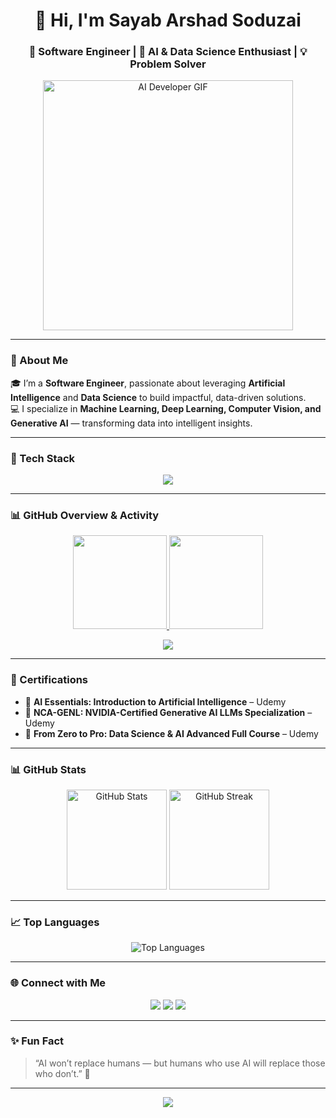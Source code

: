 <!-- Profile README.md for Sayab Arshad Soduzai -->

<h1 align="center">👋 Hi, I'm Sayab Arshad Soduzai</h1>

<h3 align="center">
🚀 Software Engineer | 🤖 AI & Data Science Enthusiast | 💡 Problem Solver
</h3>

<p align="center">
  <img src="https://media.giphy.com/media/qgQUggAC3Pfv687qPC/giphy.gif" width="400" alt="AI Developer GIF"/>
</p>

---

### 🧠 About Me
🎓 I’m a **Software Engineer**, passionate about leveraging **Artificial Intelligence** and **Data Science** to build impactful, data-driven solutions.  
💻 I specialize in **Machine Learning, Deep Learning, Computer Vision, and Generative AI** — transforming data into intelligent insights.

---

### 🧩 Tech Stack

<p align="center">
  <img src="https://skillicons.dev/icons?i=python,cpp,java,mysql,html,css,js,git,github,docker,aws,tensorflow,opencv,vscode" />
</p>

---


### 📊 GitHub Overview & Activity

<p align="center">
  <a href="https://github.com/SayabArshad?tab=repositories">
    <img src="https://github-profile-summary-cards.vercel.app/api/cards/repos-per-language?username=SayabArshad&theme=tokyonight" height="150" />
    <img src="https://github-profile-summary-cards.vercel.app/api/cards/most-commit-language?username=SayabArshad&theme=tokyonight" height="150" />
  </a>
</p>

<p align="center">
  <a href="https://github.com/SayabArshad?tab=repositories">
    <img src="https://github-profile-summary-cards.vercel.app/api/cards/profile-details?username=SayabArshad&theme=tokyonight" />
  </a>
</p>

---

### 🧾 Certifications
- 🤖 **AI Essentials: Introduction to Artificial Intelligence** – Udemy  
- 🧩 **NCA-GENL: NVIDIA-Certified Generative AI LLMs Specialization** – Udemy  
- 🚀 **From Zero to Pro: Data Science & AI Advanced Full Course** – Udemy  

---

### 📊 GitHub Stats
<p align="center">
  <img src="https://github-readme-stats.vercel.app/api?username=SayabArshad&show_icons=true&theme=tokyonight" alt="GitHub Stats" height="160"/>
  <img src="https://github-readme-streak-stats.herokuapp.com/?user=SayabArshad&theme=tokyonight" alt="GitHub Streak" height="160"/>
</p>

---

### 📈 Top Languages
<p align="center">
  <img src="https://github-readme-stats.vercel.app/api/top-langs/?username=SayabArshad&layout=compact&theme=tokyonight" alt="Top Languages" />
</p>

---

### 🌐 Connect with Me
<p align="center">
  <a href="mailto:sayabarshad789@gmail.com"><img src="https://img.shields.io/badge/Gmail-D14836?style=for-the-badge&logo=gmail&logoColor=white"></a> 
  <a href="https://www.linkedin.com/in/sayab-arshad-soduzai-6138a1252"><img src="https://img.shields.io/badge/LinkedIn-0077B5?style=for-the-badge&logo=linkedin&logoColor=white"></a>
  <a href="https://github.com/SayabArshad"><img src="https://img.shields.io/badge/GitHub-000000?style=for-the-badge&logo=github&logoColor=white"></a>
</p>

---

### ✨ Fun Fact
> “AI won’t replace humans — but humans who use AI will replace those who don’t.” 🤖  

---

<p align="center">
  <img src="https://capsule-render.vercel.app/api?type=waving&color=0:1e3c72,100:2a5298&height=100&section=footer"/>
</p>
